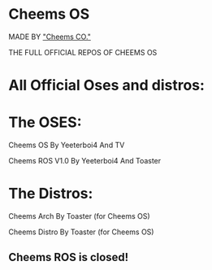 # Cheems OS

MADE BY ["Cheems CO."](https://yeeterboi4.github.io/cheemsco.web/index.html)

THE FULL OFFICIAL REPOS OF CHEEMS OS

# All Official Oses and distros:

# The OSES:

  Cheems OS By Yeeterboi4 And TV
  
  Cheems ROS V1.0 By Yeeterboi4 And Toaster

# The Distros:

  Cheems Arch By Toaster (for Cheems OS)
  
  Cheems Distro By Toaster (for Cheems OS)




## Cheems ROS is closed!
